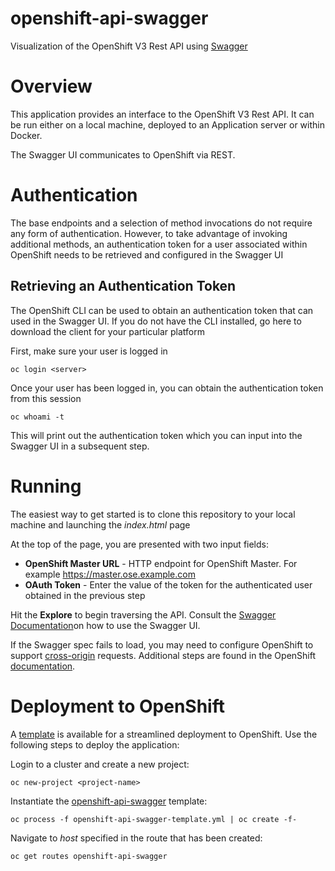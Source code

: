 openshift-api-swagger
=================

Visualization of the OpenShift V3 Rest API using [Swagger](http://swagger.io)


# Overview

This application provides an interface to the OpenShift V3 Rest API. It can be run either on a local machine, deployed to an Application server or within Docker. 

The Swagger UI communicates to OpenShift via REST. 


# Authentication

The base endpoints and a selection of method invocations do not require any form of authentication. However, to take advantage of invoking additional methods, an authentication token for a user associated within OpenShift needs to be retrieved and configured in the Swagger UI

## Retrieving an Authentication Token

The OpenShift CLI can be used to obtain an authentication token that can used in the Swagger UI. If you do not have the CLI installed, go here to download the client for your particular platform

First, make sure your user is logged in

```
oc login <server>
```

Once your user has been logged in, you can obtain the authentication token from this session 

```
oc whoami -t
```

This will print out the authentication token which you can input into the Swagger UI in a subsequent step.

# Running

The easiest way to get started is to clone this repository to your local machine and launching the *index.html* page

At the top of the page, you are presented with two input fields: 

* **OpenShift Master URL** - HTTP endpoint for OpenShift Master. For example https://master.ose.example.com
* **OAuth Token** - Enter the value of the token for the authenticated user obtained in the previous step

Hit the **Explore** to begin traversing the API. Consult the [Swagger Documentation](http://swagger.io/getting-started/)on how to use the Swagger UI. 

If the Swagger spec fails to load, you may need to configure OpenShift to support [cross-origin](http://www.w3.org/TR/cors/) requests. Additional steps are found in the OpenShift [documentation](https://docs.openshift.com/container-platform/3.6/architecture/infrastructure_components/web_console.html).

# Deployment to OpenShift

A [template](https://docs.openshift.com/container-platform/latest/dev_guide/templates.html) is available for a streamlined deployment to OpenShift. Use the following steps to deploy the application:

Login to a cluster and create a new project:

```
oc new-project <project-name>
```

Instantiate the [openshift-api-swagger](openshift-api-swagger-template.yml) template:

```
oc process -f openshift-api-swagger-template.yml | oc create -f-
```

Navigate to _host_ specified in the route that has been created:

```
oc get routes openshift-api-swagger
```
